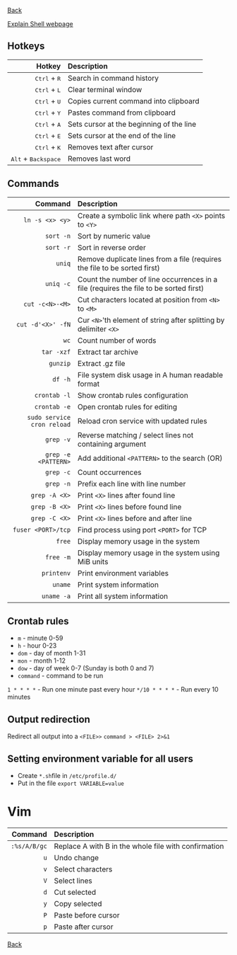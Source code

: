 [Back](../../README.md)

[Explain Shell webpage](http://explainshell.com/)

## Hotkeys

Hotkey | Description
---:|:---
<kbd>Ctrl</kbd> + <kbd>R</kbd> | Search in command history
<kbd>Ctrl</kbd> + <kbd>L</kbd> | Clear terminal window
<kbd>Ctrl</kbd> + <kbd>U</kbd> | Copies current command into clipboard
<kbd>Ctrl</kbd> + <kbd>Y</kbd> | Pastes command from clipboard
<kbd>Ctrl</kbd> + <kbd>A</kbd> | Sets cursor at the beginning of the line
<kbd>Ctrl</kbd> + <kbd>E</kbd> | Sets cursor at the end of the line
<kbd>Ctrl</kbd> + <kbd>K</kbd> | Removes text after cursor
<kbd>Alt</kbd> + <kbd>Backspace</kbd> | Removes last word

## Commands

Command | Description
---:|:---
`ln -s <x> <y>` | Create a symbolic link where path `<X>` points to `<Y>`
`sort -n` | Sort by numeric value
`sort -r` | Sort in reverse order
`uniq` | Remove duplicate lines from a file (requires the file to be sorted first)
`uniq -c` | Count the number of line occurrences in a file (requires the file to be sorted first)
`cut -c<N>-<M>` | Cut characters located at position from `<N>` to `<M>`
`cut -d'<X>' -fN` | Cur `<N>`'th element of string after splitting by delimiter `<X>`
`wc` | Count number of words
`tar -xzf` | Extract tar archive
`gunzip` | Extract .gz file
`df -h` | File system disk usage in A human readable format
`crontab -l` | Show crontab rules configuration
`crontab -e` | Open crontab rules for editing
`sudo service cron reload` | Reload cron service with updated rules
`grep -v` | Reverse matching / select lines not containing argument
`grep -e <PATTERN>` | Add additional `<PATTERN>` to the search (OR)
`grep -c` | Count occurrences
`grep -n` | Prefix each line with line number
`grep -A <X>` | Print `<X>` lines after found line
`grep -B <X>` | Print `<X>` lines before found line
`grep -C <X>` | Print `<X>` lines before and after line
`fuser <PORT>/tcp` | Find process using port `<PORT>` for TCP
`free` | Display memory usage in the system
`free -m` | Display memory usage in the system using MiB units
`printenv` | Print environment variables
`uname` | Print system information
`uname -a` | Print all system information

## Crontab rules

- `m` - minute 0-59
- `h` - hour 0-23
- `dom` - day of month 1-31
- `mon` - month 1-12
- `dow` - day of week 0-7 (Sunday is both 0 and 7)
- `command` - command to be run

`1 * * * *` - Run one minute past every hour
`*/10 * * * *` - Run every 10 minutes

## Output redirection

Redirect all output into a `<FILE>>`
`command > <FILE> 2>&1`

## Setting environment variable for all users

- Create `*.sh`file in `/etc/profile.d/`
- Put in the file `export VARIABLE=value`

# Vim

Command | Description
---:|:---
`:%s/A/B/gc` | Replace A with B in the whole file with confirmation
`u` | Undo change
`v` | Select characters
`V` | Select lines
`d` | Cut selected
`y` | Copy selected
`P` | Paste before cursor
`p` | Paste after cursor

[Back](../../README.md)
